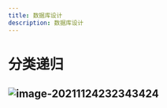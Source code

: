 ```yaml
---
title: 数据库设计
description: 数据库设计
---
```

# 分类递归

## ![image-20211124232343424](https://note-1259190304.cos.ap-chengdu.myqcloud.com/note/image-20211124232343424.png)

